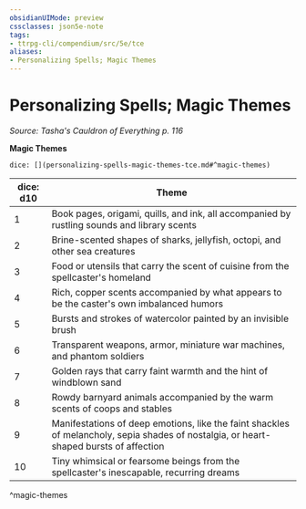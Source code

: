 ```yaml
---
obsidianUIMode: preview
cssclasses: json5e-note
tags:
- ttrpg-cli/compendium/src/5e/tce
aliases:
- Personalizing Spells; Magic Themes
---
```

# Personalizing Spells; Magic Themes
*Source: Tasha's Cauldron of Everything p. 116* 

**Magic Themes**

`dice: [](personalizing-spells-magic-themes-tce.md#^magic-themes)`

| dice: d10 | Theme |
|-----------|-------|
| 1 | Book pages, origami, quills, and ink, all accompanied by rustling sounds and library scents |
| 2 | Brine-scented shapes of sharks, jellyfish, octopi, and other sea creatures |
| 3 | Food or utensils that carry the scent of cuisine from the spellcaster's homeland |
| 4 | Rich, copper scents accompanied by what appears to be the caster's own imbalanced humors |
| 5 | Bursts and strokes of watercolor painted by an invisible brush |
| 6 | Transparent weapons, armor, miniature war machines, and phantom soldiers |
| 7 | Golden rays that carry faint warmth and the hint of windblown sand |
| 8 | Rowdy barnyard animals accompanied by the warm scents of coops and stables |
| 9 | Manifestations of deep emotions, like the faint shackles of melancholy, sepia shades of nostalgia, or heart-shaped bursts of affection |
| 10 | Tiny whimsical or fearsome beings from the spellcaster's inescapable, recurring dreams |
^magic-themes